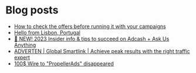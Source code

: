 # Blog posts
<!-- BLOG-POST-LIST:START -->
- [How to check the offers before running it with your campaigns](https://afflift.com/f/threads/how-to-check-the-offers-before-running-it-with-your-campaigns.8132/)
- [Hello from Lisbon, Portugal](https://afflift.com/f/threads/hello-from-lisbon-portugal.10239/)
- [📣 NEW! 2023 Insider info &amp; tips to succeed on Adcash + Ask Us Anything](https://afflift.com/f/threads/%F0%9F%93%A3-new-2023-insider-info-tips-to-succeed-on-adcash-ask-us-anything.10207/)
- [ADVERTEN | Global Smartlink | Achieve peak results with the right traffic expert](https://afflift.com/f/threads/adverten-global-smartlink-achieve-peak-results-with-the-right-traffic-expert.7526/)
- [100$ Wire to &quot;PropellerAds&quot; disappeared](https://afflift.com/f/threads/100-wire-to-propellerads-disappeared.10244/)
<!-- BLOG-POST-LIST:END -->
